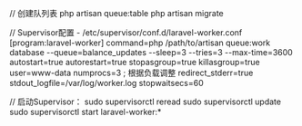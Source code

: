// 创建队列表
php artisan queue:table
php artisan migrate

// Supervisor配置 - /etc/supervisor/conf.d/laravel-worker.conf
[program:laravel-worker]
command=php /path/to/artisan queue:work database --queue=balance_updates --sleep=3 --tries=3 --max-time=3600
autostart=true
autorestart=true
stopasgroup=true
killasgroup=true
user=www-data
numprocs=3 ; 根据负载调整
redirect_stderr=true
stdout_logfile=/var/log/worker.log
stopwaitsecs=60


// 启动Supervisor：
sudo supervisorctl reread
sudo supervisorctl update
sudo supervisorctl start laravel-worker:*